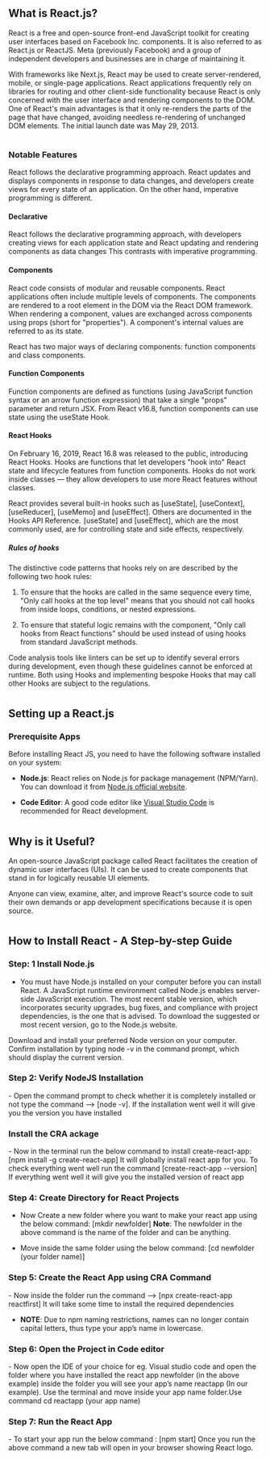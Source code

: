 # <h2>What is React.js?</h2>

React is a free and open-source front-end JavaScript toolkit for creating user interfaces based on Facebook Inc. components. It is also referred to as React.js or ReactJS. Meta (previously Facebook) and a group of independent developers and businesses are in charge of maintaining it.

With frameworks like Next.js, React may be used to create server-rendered, mobile, or single-page applications. React applications frequently rely on libraries for routing and other client-side functionality because React is only concerned with the user interface and rendering components to the DOM. One of React's main advantages is that it only re-renders the parts of the page that have changed, avoiding needless re-rendering of unchanged DOM elements. The initial launch date was May 29, 2013.

# <h3>Notable Features</h3>
React follows the declarative programming approach. React updates and displays components in response to data changes, and developers create views for every state of an application. On the other hand, imperative programming is different.

<h4>Declarative</h4>
React follows the declarative programming approach, with developers creating views for each application state and React updating and rendering components as data changes This contrasts with imperative programming.

<h4>Components</h4>
React code consists of modular and reusable components. React applications often include multiple levels of components. The components are rendered to a root element in the DOM via the React DOM framework. When rendering a component, values are exchanged across components using props (short for "properties"). A component's internal values are referred to as its state.

React has two major ways of declaring components: function components and class components.

<h4>Function Components</h4>
Function components are defined as functions (using JavaScript function syntax or an arrow function expression) that take a single "props" parameter and return JSX. From React v16.8, function components can use state using the useState Hook.

<h4>React Hooks</h4>
On February 16, 2019, React 16.8 was released to the public, introducing React Hooks. Hooks are functions that let developers "hook into" React state and lifecycle features from function components. Hooks do not work inside classes — they allow developers to use more React features without classes.


React provides several built-in hooks such as [useState], [useContext],  [useReducer], [useMemo] and [useEffect]. Others are documented in the Hooks API Reference.  [useState] and [useEffect], which are the most commonly used, are for controlling state and side effects, respectively.

<h5>Rules of hooks</h5>

The distinctive code patterns that hooks rely on are described by the following two hook rules:

1. To ensure that the hooks are called in the same sequence every time, "Only call hooks at the top level" means that you should not call hooks from inside loops, conditions, or nested expressions.

2. To ensure that stateful logic remains with the component, "Only call hooks from React functions" should be used instead of using hooks from standard JavaScript methods.

Code analysis tools like linters can be set up to identify several errors during development, even though these guidelines cannot be enforced at runtime. Both using Hooks and implementing bespoke Hooks that may call other Hooks are subject to the regulations.


# <h2>Setting up a React.js</h2>
### Prerequisite Apps

Before installing React JS, you need to have the following software installed on your system:

- **Node.js**: React relies on Node.js for package management (NPM/Yarn). You can download it from [Node.js official website](https://nodejs.org/).

- **Code Editor**: A good code editor like [Visual Studio Code](https://code.visualstudio.com/) is recommended for React development.

# <h2>Why is it Useful?</h2>

An open-source JavaScript package called React facilitates the creation of dynamic user interfaces (UIs). It can be used to create components that stand in for logically reusable UI elements.

Anyone can view, examine, alter, and improve React's source code to suit their own demands or app development specifications because it is open source.


# <h2>How to Install React - A Step-by-step Guide</h2>

<h3>Step: 1 Install Node.js</h3>

- You must have Node.js installed on your computer before you can install React. A JavaScript runtime environment called Node.js enables server-side JavaScript execution. The most recent stable version, which incorporates security upgrades, bug fixes, and compliance with project dependencies, is the one that is advised. To download the suggested or most recent version, go to the Node.js website. 

Download and install your preferred Node version on your computer. Confirm installation by typing node -v in the command prompt, which should display the current version.

<h3>Step 2: Verify NodeJS Installation</h3>
- Open the command prompt to check whether it is completely installed or not type the command –> [node -v]. If the installation went well it will give you the version you have installed  

<h3> Install the CRA ackage</h3>
- Now in the terminal run the below command to install create-react-app: [npm install -g create-react-app]   It will globally install react app for you. To check everything  went well run the command [create-react-app --version] If everything went well it will give you the installed version of react app

<h3>Step 4: Create Directory for React Projects</h3>

- Now Create a new folder where you want to make your react app using the below command: [mkdir newfolder] **Note**: The newfolder in the above command is the name of the folder and can be anything.

- Move inside the same folder using the below command: [cd newfolder (your folder name)]

<h3>Step 5: Create the React App using CRA Command</h3>
- Now inside the folder run the command –> [npx create-react-app reactfirst] It will take some time to install the required dependencies

- **NOTE**: Due to npm naming restrictions, names can no longer contain capital letters, thus type your app’s name in lowercase.

<h3>Step 6: Open the Project in Code editor</h3>
- Now open the IDE of your choice for eg.  Visual studio code and open the folder where you have installed the react app newfolder (in the above example)  inside the folder you will see your app’s name reactapp (In our example). Use the terminal and move inside your app name folder.Use command  cd reactapp (your app name)

<h3>Step 7: Run the React App</h3>
- To start your app run the below command : [npm start] Once you run the above command a new tab will open in your browser showing React logo.


